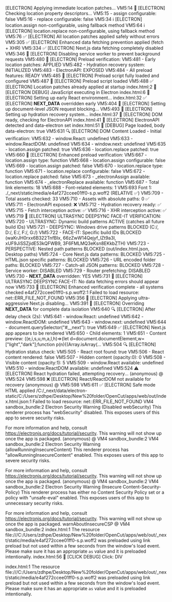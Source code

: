 [ELECTRON] Applying immediate location patches...
VM5:14 🔧 [ELECTRON] Checking location property descriptors...
VM5:15 - assign configurable: false
VM5:16 - replace configurable: false
VM5:34 ℹ️ [ELECTRON] location.assign non-configurable, using fallback method
VM5:64 ℹ️ [ELECTRON] location.replace non-configurable, using fallback method
VM5:76 ✅ [ELECTRON] All location patches applied safely without errors
VM5:305 ✅ [ELECTRON] Enhanced data fetching prevention applied (fetch + XHR)
VM5:334 ✅ [ELECTRON] Next.js data fetching completely disabled
VM5:346 🚫 [ELECTRON] Disabling service worker to prevent background requests
VM5:480 🎯 [ELECTRON] Preload verification:
VM5:481 - Early location patches: APPLIED
VM5:482 - Hydration recovery system: INITIALIZED
VM5:483 - ElectronAPI: EXPOSED
VM5:484 - All preload features: READY
VM5:485 🚀 [ELECTRON] Preload script fully loaded and configured
VM5:487 🚀 [ELECTRON] Preload script loaded
VM5:488 ✅ [ELECTRON] Location patches already applied at startup
index.html:2 🚀 [ELECTRON DEBUG] JavaScript executing in Electron
index.html:6 🔧 [ELECTRON] Setting up early React environment...
index.html:32 ✅ [ELECTRON] __NEXT_DATA__ overridden early
VM5:404 🔧 [ELECTRON] Setting up document-level JSON request blocking...
VM5:493 🔄 [ELECTRON] Setting up hydration recovery system...
index.html:37 🚀 [ELECTRON] DOM ready, checking for ElectronAPI
index.html:41 🚀 [ELECTRON] ElectronAPI detected and data-electron set
index.html:51 🚀 [DEBUG] Page loaded, body data-electron: true
VM5:631 🔍 [ELECTRON] DOM Content Loaded - Initial verification:
VM5:632 - window.React: undefined
VM5:633 - window.ReactDOM: undefined
VM5:634 - window.next: undefined
VM5:635 - location.assign patched: true
VM5:636 - location.replace patched: true
VM5:660 🎯 [ELECTRON] Enhanced preload verification:
VM5:667 - location.assign type: function
VM5:668 - location.assign configurable: false
VM5:669 - location.assign patched: false
VM5:670 - location.replace type: function
VM5:671 - location.replace configurable: false
VM5:672 - location.replace patched: false
VM5:673 - _electronAssign available: function
VM5:674 - _electronReplace available: function
VM5:687 - Total link elements: 18
VM5:688 - Font-related elements: 1
VM5:693   Font 1: ./_next/static/media/e4af272ccee01ff0-s.p.woff2 (RELATIVE ✅)
VM5:709 - Total assets checked: 33
VM5:710 - Assets with absolute paths: 0 ✅
VM5:711 - ElectronAPI exposed: ❌
VM5:712 - Hydration recovery ready: ✅
VM5:715 - Fetch interception active: ✅
VM5:716 - XHR interception active: ✅
VM5:719 🎯 [ELECTRON] ULTRASYNC DEEPSYNC FACE-IT VERIFICATION:
VM5:720 - ULTRASYNC: Dynamic build patterns ACTIVE (catches all future build IDs)
VM5:721 - DEEPSYNC: Windows drive patterns BLOCKED (C:/, D:/, E:/, F:/, G:/)
VM5:722 - FACE-IT: Specific build IDs BLOCKED (waKrJH0rxx6B322TnfBIx, 66zZwW14Qejyf_lZt9a3l, xUF9JiSSZjidE53kQFWB9, 3F6FMLMQ3eKsn8EKkbZTH)
VM5:723 - PERSPECTIVE: Nested path patterns BLOCKED (out/index.html.json, Desktop paths)
VM5:724 - Core Next.js data patterns: BLOCKED
VM5:725 - HTML.json specific patterns: BLOCKED
VM5:726 - URL encoded folder paths: BLOCKED
VM5:727 - Catch-all JSON patterns: BLOCKED
VM5:728 - Service worker: DISABLED
VM5:729 - Router prefetching: DISABLED
VM5:730 - __NEXT_DATA__ overridden: YES
VM5:731 🚫 [ELECTRON] ULTRASYNC DEEPSYNC FACE-IT: No data fetching errors should appear now
VM5:733 🚀 [ELECTRON] Enhanced verification complete - all systems checked
e4af272ccee01ff0-s.p.woff2:1  Failed to load resource: net::ERR_FILE_NOT_FOUND
VM5:356 🔧 [ELECTRON] Applying ultra-aggressive Next.js disabling...
VM5:391 🔧 [ELECTRON] Overriding __NEXT_DATA__ for complete data isolation
VM5:640 🔍 [ELECTRON] After delay check (2s):
VM5:641 - window.React: undefined
VM5:642 - window.ReactDOM: undefined
VM5:643 - window.next: undefined
VM5:644 - document.querySelector("#__next"): true
VM5:649 ✅ [ELECTRON] Next.js app appears to be rendered
VM5:650 - Child elements: 1
VM5:651 - Content preview: ((e,i,s,u,m,a,l,h)=>{let d=document.documentElement,w=["light","dark"];function p(n){(Array.isArray(...
VM5:504 🔍 [ELECTRON] Hydration status check:
VM5:505 - React root found: true
VM5:506 - React content rendered: false
VM5:507 - Hidden content (opacity:0): 0
VM5:508 - Visible content (opacity:1): 5
VM5:509 - window.React available: undefined
VM5:510 - window.ReactDOM available: undefined
VM5:524 ⚠️ [ELECTRON] React hydration failed, attempting recovery...
(anonymous) @ VM5:524
VM5:598 ❌ [ELECTRON] React/ReactDOM not available for recovery
(anonymous) @ VM5:598
VM5:611 ✅ [ELECTRON] Safe mode HTML applied
/C:/_next/data/electron-static/C:/Users/zdhpe/Desktop/New%20folder/OpenCut/apps/web/out/index.html.json:1  Failed to load resource: net::ERR_FILE_NOT_FOUND
VM4 sandbox_bundle:2 Electron Security Warning (Disabled webSecurity) This renderer process has "webSecurity" disabled. This
  exposes users of this app to severe security risks.

For more information and help, consult
https://electronjs.org/docs/tutorial/security.
This warning will not show up
once the app is packaged.
(anonymous) @ VM4 sandbox_bundle:2
VM4 sandbox_bundle:2 Electron Security Warning (allowRunningInsecureContent) This renderer process has "allowRunningInsecureContent"
  enabled. This exposes users of this app to severe security risks.

  
For more information and help, consult
https://electronjs.org/docs/tutorial/security.
This warning will not show up
once the app is packaged.
(anonymous) @ VM4 sandbox_bundle:2
VM4 sandbox_bundle:2 Electron Security Warning (Insecure Content-Security-Policy) This renderer process has either no Content Security
  Policy set or a policy with "unsafe-eval" enabled. This exposes users of
  this app to unnecessary security risks.

For more information and help, consult
https://electronjs.org/docs/tutorial/security.
This warning will not show up
once the app is packaged.
warnAboutInsecureCSP @ VM4 sandbox_bundle:2
index.html:1 The resource file:///C:/Users/zdhpe/Desktop/New%20folder/OpenCut/apps/web/out/_next/static/media/e4af272ccee01ff0-s.p.woff2 was preloaded using link preload but not used within a few seconds from the window's load event. Please make sure it has an appropriate `as` value and it is preloaded intentionally.
index.html:56 🚀 [CLICK DEBUG] Click: DIV 
              
              
index.html:1 The resource file:///C:/Users/zdhpe/Desktop/New%20folder/OpenCut/apps/web/out/_next/static/media/e4af272ccee01ff0-s.p.woff2 was preloaded using link preload but not used within a few seconds from the window's load event. Please make sure it has an appropriate `as` value and it is preloaded intentionally.